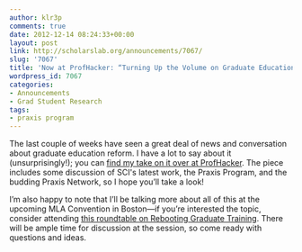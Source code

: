 ```yaml
---
author: klr3p
comments: true
date: 2012-12-14 08:24:33+00:00
layout: post
link: http://scholarslab.org/announcements/7067/
slug: '7067'
title: 'Now at ProfHacker: “Turning Up the Volume on Graduate Education Reform”'
wordpress_id: 7067
categories:
- Announcements
- Grad Student Research
tags:
- praxis program
---
```


The last couple of weeks have seen a great deal of news and conversation about graduate education reform. I have a lot to say about it (unsurprisingly!); you can [find my take on it over at ProfHacker](http://chronicle.com/blogs/profhacker/graduate-education-reform/45043). The piece includes some discussion of SCI's latest work, the Praxis Program, and the budding Praxis Network, so I hope you’ll take a look!

I’m also happy to note that I’ll be talking more about all of this at the upcoming MLA Convention in Boston—if you’re interested the topic, consider attending [this roundtable on Rebooting Graduate Training](http://www.mla.org/program_details?prog_id=749&year=2013). There will be ample time for discussion at the session, so come ready with questions and ideas.
